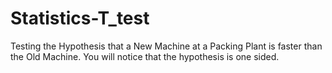 # Statistics-T_test
Testing the Hypothesis that a New Machine at a Packing Plant is faster than the Old Machine.  You will notice that the hypothesis is one sided.
